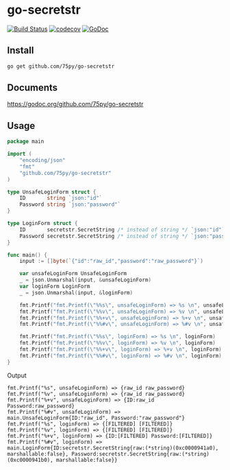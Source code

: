 # go-secretstr

[![Build Status](https://travis-ci.org/75py/go-secretstr.svg?branch=master)](https://travis-ci.org/75py/go-secretstr)
[![codecov](https://codecov.io/gh/75py/go-secretstr/branch/master/graph/badge.svg)](https://codecov.io/gh/75py/go-secretstr)
[![GoDoc](https://godoc.org/github.com/75py/go-secretstr?status.svg)](https://godoc.org/github.com/75py/go-secretstr)

## Install

```bash
go get github.com/75py/go-secretstr
```

## Documents

https://godoc.org/github.com/75py/go-secretstr

## Usage

```go
package main

import (
	"encoding/json"
	"fmt"
	"github.com/75py/go-secretstr"
)

type UnsafeLoginForm struct {
	ID       string `json:"id"`
	Password string `json:"password"`
}

type LoginForm struct {
	ID       secretstr.SecretString /* instead of string */ `json:"id"`
	Password secretstr.SecretString /* instead of string */ `json:"password"`
}

func main() {
	input := []byte(`{"id":"raw_id","password":"raw_password"}`)

	var unsafeLoginForm UnsafeLoginForm
	_ = json.Unmarshal(input, &unsafeLoginForm)
	var loginForm LoginForm
	_ = json.Unmarshal(input, &loginForm)

	fmt.Printf("fmt.Printf(\"%%s\", unsafeLoginForm) => %s \n", unsafeLoginForm)
	fmt.Printf("fmt.Printf(\"%%v\", unsafeLoginForm) => %v \n", unsafeLoginForm)
	fmt.Printf("fmt.Printf(\"%%+v\", unsafeLoginForm) => %+v \n", unsafeLoginForm)
	fmt.Printf("fmt.Printf(\"%%#v\", unsafeLoginForm) => %#v \n", unsafeLoginForm)

	fmt.Printf("fmt.Printf(\"%%s\", loginForm) => %s \n", loginForm)
	fmt.Printf("fmt.Printf(\"%%v\", loginForm) => %v \n", loginForm)
	fmt.Printf("fmt.Printf(\"%%+v\", loginForm) => %+v \n", loginForm)
	fmt.Printf("fmt.Printf(\"%%#v\", loginForm) => %#v \n", loginForm)
}
```

Output
```
fmt.Printf("%s", unsafeLoginForm) => {raw_id raw_password} 
fmt.Printf("%v", unsafeLoginForm) => {raw_id raw_password} 
fmt.Printf("%+v", unsafeLoginForm) => {ID:raw_id Password:raw_password} 
fmt.Printf("%#v", unsafeLoginForm) => main.UnsafeLoginForm{ID:"raw_id", Password:"raw_password"} 
fmt.Printf("%s", loginForm) => {[FILTERED] [FILTERED]} 
fmt.Printf("%v", loginForm) => {[FILTERED] [FILTERED]} 
fmt.Printf("%+v", loginForm) => {ID:[FILTERED] Password:[FILTERED]} 
fmt.Printf("%#v", loginForm) => main.LoginForm{ID:secretstr.SecretString{raw:(*string)(0xc0000941a0), marshallable:false}, Password:secretstr.SecretString{raw:(*string)(0xc0000941b0), marshallable:false}} 
```